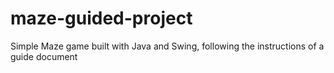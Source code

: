 maze-guided-project
===================

Simple Maze game built with Java and Swing, following the instructions of a guide document
